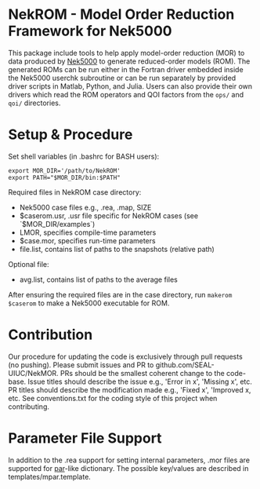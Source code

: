 # NekROM - Model Order Reduction Framework for Nek5000

This package include tools to help apply model-order reduction (MOR) to data produced by [Nek5000](https://github.com/Nek5000/Nek5000) to generate reduced-order models (ROM). The generated ROMs can be run either in the Fortran driver embedded inside the Nek5000 userchk subroutine or can be run separately by provided driver scripts in Matlab, Python, and Julia. Users can also provide their own drivers which read the ROM operators and QOI factors from the `ops/` and `qoi/` directories.

# Setup & Procedure

Set shell variables (in .bashrc for BASH users):

```
export MOR_DIR='/path/to/NekROM'
export PATH="$MOR_DIR/bin:$PATH"
```

Required files in NekROM case directory:

- Nek5000 case files e.g., .rea, .map, SIZE
- $caserom.usr, .usr file specific for NekROM cases (see `$MOR_DIR/examples`)
- LMOR,      specifies compile-time parameters
- $case.mor, specifies run-time parameters
- file.list, contains list of paths to the snapshots (relative path)

Optional file:

- avg.list, contains list of paths to the average files

After ensuring the required files are in the case directory, run `makerom $caserom` to make a Nek5000 executable for ROM.

# Contribution

Our procedure for updating the code is exclusively through pull requests (no pushing). Please submit issues and PR to github.com/SEAL-UIUC/NekMOR. PRs should be the smallest coherent change to the code-base. Issue titles should describe the issue e.g., 'Error in x', 'Missing x', etc. PR titles should describe the modification made e.g., 'Fixed x', 'Improved x, etc. See conventions.txt for the coding style of this project when contributing.

# Parameter File Support

In addition to the .rea support for setting internal parameters, .mor files are supported for [par](https://nek5000.github.io/NekDoc/user_files.html)-like dictionary. The possible key/values are described in templates/mpar.template.
